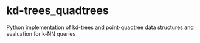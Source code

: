 # kd-trees_quadtrees
Python implementation of kd-trees and point-quadtree data structures and evaluation for k-NN queries
